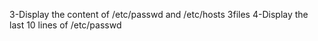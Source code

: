 3-Display the content of /etc/passwd and /etc/hosts
3files
4-Display the last 10 lines of /etc/passwd

